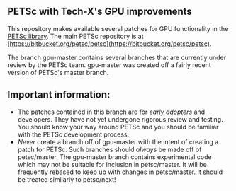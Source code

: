 PETSc with Tech-X's GPU improvements
------------------------------------

This repository makes available several patches for GPU functionality in
the [PETSc library](http://www.mcs.anl.gov/petsc/).  The main PETSc repository
is at [https://bitbucket.org/petsc/petsc](https://bitbucket.org/petsc/petsc).

The branch gpu-master contains several branches that are currently under
review by the PETSc team.  gpu-master was created off a fairly recent
version of PETSc's master branch.  

Important information:
----------------------

- The patches contained in this branch are for *early adopters* and
  developers.  They have not yet undergone rigorous review and testing.  
  You should know your way around PETSc and you should be familiar with
  the PETSc development process.
- *Never* create a branch off of gpu-master with the intent of creating
  a patch for PETSc.  Such branches should *always* be made off of
  petsc/master.  The gpu-master branch contains experimental code
  which may not be suitable for inclusion in petsc/master.  It will be
  frequently rebased to keep up with changes in petsc/master.  It should
  be treated similarly to petsc/next!

